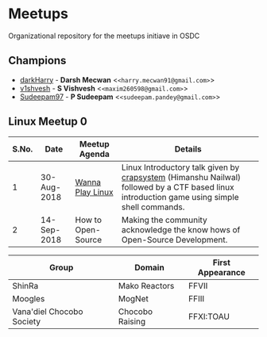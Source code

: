 # Meetups
Organizational repository for the meetups initiave in OSDC

## Champions
* [darkHarry](https://github.com/darkharry) - **Darsh Mecwan** &lt;`<harry.mecwan91@gmail.com>`&gt;
* [v1shvesh](https://github.com/v1shvesh) - **S Vishvesh** &lt;`<maxim260598@gmail.com>`&gt;
* [Sudeepam97](https://github.com/Sudeepam97) - **P Sudeepam** &lt;`<sudeepam.pandey@gmail.com>`&gt;

## Linux Meetup 0

S.No.| Date        | Meetup Agenda                        | Details  
---- | ----------- | ------------------------------------ | --------
  1  | 30-Aug-2018 | [Wanna Play Linux](./linux-meetup-0) | Linux Introductory talk given by [crapsystem](https://github.com/crapsystem) (Himanshu Nailwal) followed by a CTF based linux introduction game using simple shell commands. 
  2  | 14-Sep-2018 | How to Open-Source                   | Making the community acknowledge the know hows of Open-Source Development. 




Group                     | Domain          | First Appearance
------------------------- | --------------- | ----------------
ShinRa                    | Mako Reactors   | FFVII
Moogles                   | MogNet          | FFIII
Vana'diel Chocobo Society | Chocobo Raising | FFXI:TOAU
